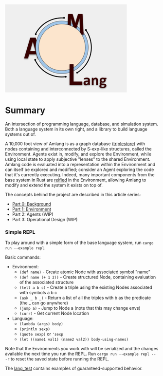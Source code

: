 ![alt text](https://github.com/Khouderchah-Alex/amlang/blob/master/logo/logo.png "Amlang")

# Summary
An intersection of programming language, database, and simulation system.
Both a language system in its own right, and a library to build language systems out of.

A 10,000 foot view of Amlang is as a graph database ([triplestore](https://en.wikipedia.org/wiki/Triplestore)) with nodes containing and interconnected by S-exp-like structures, called the Environment. Agents exist in, modify, and explore the Environment, while using local state to apply subjective "lenses" to the shared Environment. Amlang code is evaluated into a representation within the Environment and can itself be explored and modified; consider an Agent exploring the code that it's currently executing. Indeed, many important components from the base system in Rust are [reified](https://en.wikipedia.org/wiki/Reification_(computer_science)) in the Environment, allowing Amlang to modify and extend the system it exists on top of.

The concepts behind the project are described in this article series:
  - [Part 0: Background](https://alexkhouderchah.com/articles/ai/amlang_0.html)
  - [Part 1: Environment](https://alexkhouderchah.com/articles/ai/amlang_1.html)
  - Part 2: Agents (WIP)
  - Part 3: Operational Design (WIP)

### Simple REPL

To play around with a simple form of the base language system, run `cargo run --example repl`.

Basic commands:
  - Environment:
    - `(def name)` - Create atomic Node with associated symbol "name"
    - `(def name (+ 1 2))` - Create structured Node, containing evaluation of the associated structure
    - `(tell a b c)` - Create a triple using the existing Nodes associated with symbols a b c
    - `(ask _ b _)` - Return a list of all the triples with b as the predicate (the _ can go anywhere)
    - `(jump a)` - Jump to Node a (note that this may change envs)
    - `(curr)` - Get current Node location
  - Language:
    - `(lambda (args) body)`
    - `(println sexp)`
    - `(quote sexp)` or `'sexp`
    - `(let ((name1 val1) (name2 val2)) body-using-names)`

Note that the Environments you work with will be serialized and the changes available the next time you run the REPL. Run `cargo run --example repl -- -r` to reset the saved state before running the REPL.

The [lang_test](tests/lang_test.rs) contains examples of guaranteed-supported behavior.
